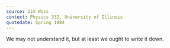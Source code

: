 ```yaml
---
source: Jim Wiss
context: Physics 332, University of Illinois
quotedate: Spring 1984
---
```

We may not understand it, but at least we ought to write it down.
